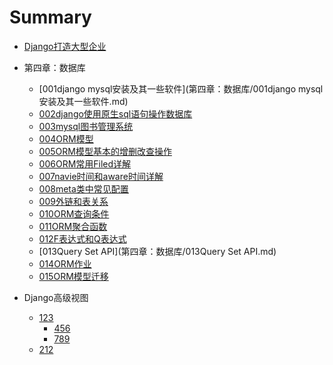 # Summary

* [Django打造大型企业](README.md)
* 第四章：数据库
  * [001django mysql安装及其一些软件](第四章：数据库/001django mysql安装及其一些软件.md)
  * [002django使用原生sql语句操作数据库](第四章：数据库/002django使用原生sql语句操作数据库.md)
  * [003mysql图书管理系统](第四章：数据库/003mysql图书管理系统.md)
  * [004ORM模型](第四章：数据库/004ORM模型.md)
  * [005ORM模型基本的增删改查操作](第四章：数据库/005ORM模型基本的增删改查操作.md)
  * [006ORM常用Filed详解](第四章：数据库/006ORM常用Filed详解.md)
  * [007navie时间和aware时间详解](第四章：数据库/007navie时间和aware时间详解.md)
  * [008meta类中常见配置](第四章：数据库/008meta类中常见配置.md)
  * [009外链和表关系](第四章：数据库/009外链和表关系.md)
  * [010ORM查询条件](第四章：数据库/010ORM查询条件.md)
  * [011ORM聚合函数](第四章：数据库/011ORM聚合函数.md)
  * [012F表达式和Q表达式](第四章：数据库/012F表达式和Q表达式.md)
  * [013Query Set API](第四章：数据库/013Query Set API.md)
  * [014ORM作业](第四章：数据库/014ORM作业.md)
  * [015ORM模型迁移](第四章：数据库/015ORM模型迁移.md)

* Django高级视图
  * [123]()
    * [456]()
    * [789]()
  * [212]()

